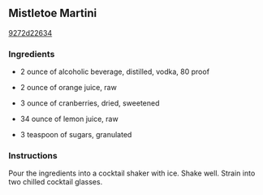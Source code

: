 ## Mistletoe Martini

[9272d22634](http://www.food.com/recipe/mistletoe-martini-342922)

### Ingredients

 - 2 ounce of alcoholic beverage, distilled, vodka, 80 proof

 - 2 ounce of orange juice, raw

 - 3 ounce of cranberries, dried, sweetened

 - 34 ounce of lemon juice, raw

 - 3 teaspoon of sugars, granulated

### Instructions

Pour the ingredients into a cocktail shaker with ice. Shake well. Strain into two chilled cocktail glasses.
